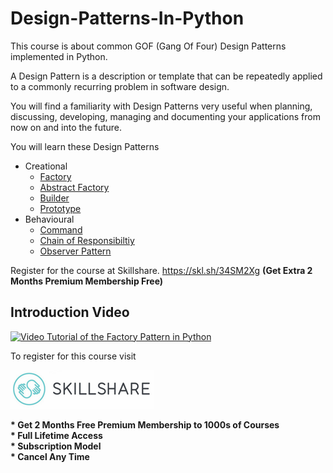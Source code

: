 # Design-Patterns-In-Python

This course is about common GOF (Gang Of Four) Design Patterns implemented in Python.

A Design Pattern is a description or template that can be repeatedly applied to a commonly recurring problem in software design.

You will find a familiarity with Design Patterns very useful when planning, discussing, developing, managing and documenting your applications from now on and into the future.

You will learn these Design Patterns

* Creational
    * [Factory](factory)
    * [Abstract Factory](abstract_factory)
    * [Builder](builder)
    * [Prototype](prototype)
* Behavioural
    * [Command](command)
    * [Chain of Responsibiltiy](chain_of_responsibility)
    * [Observer Pattern](observer)

Register for the course at Skillshare. https://skl.sh/34SM2Xg **(Get Extra 2 Months Premium Membership Free)**

## Introduction Video

[![Video Tutorial of the Factory Pattern in Python](https://img.youtube.com/vi/G-jaxKaT8f8/0.jpg)](https://youtu.be/G-jaxKaT8f8)


To register for this course visit

<a href="https://skl.sh/34SM2Xg" target="_blank"><img src="/img/skillshare_btn.png" title="Skillshare 2 Months Free Premium Membership"/></a>

<b>
* Get 2 Months Free Premium Membership to 1000s of Courses <br>
* Full Lifetime Access <br/>
* Subscription Model <br/>
* Cancel Any Time</b>



